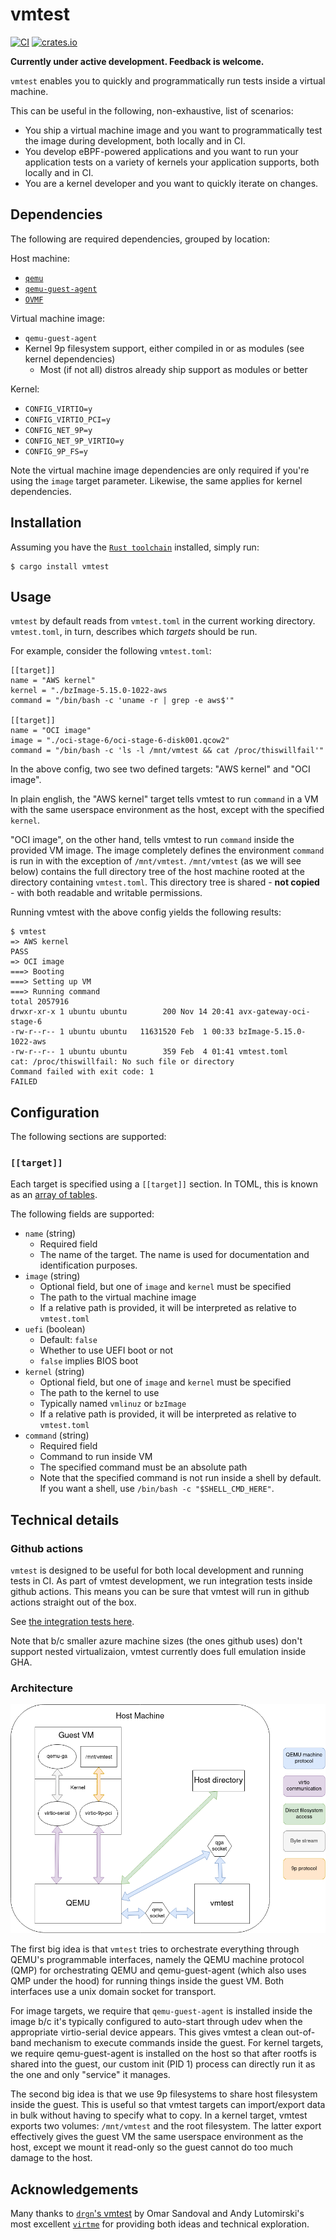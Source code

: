 # vmtest

[![CI](https://github.com/danobi/vmtest/actions/workflows/rust.yml/badge.svg)](https://github.com/danobi/vmtest/actions/workflows/rust.yml)
[![crates.io](https://img.shields.io/crates/v/vmtest.svg)](https://crates.io/crates/vmtest)

**Currently under active development. Feedback is welcome.**

`vmtest` enables you to quickly and programmatically run tests inside a virtual
machine.

This can be useful in the following, non-exhaustive, list of scenarios:

* You ship a virtual machine image and you want to programmatically test the
  image during development, both locally and in CI.
* You develop eBPF-powered applications and you want to run your application
  tests on a variety of kernels your application supports, both locally and in
  CI.
* You are a kernel developer and you want to quickly iterate on changes.

## Dependencies

The following are required dependencies, grouped by location:

Host machine:

* [`qemu`](https://pkgs.org/download/qemu)
* [`qemu-guest-agent`](https://pkgs.org/search/?q=qemu-guest-agent)
* [`OVMF`](https://pkgs.org/download/ovmf)

Virtual machine image:

* `qemu-guest-agent`
* Kernel 9p filesystem support, either compiled in or as modules (see kernel
  dependencies)
    * Most (if not all) distros already ship support as modules or better

Kernel:

* `CONFIG_VIRTIO=y`
* `CONFIG_VIRTIO_PCI=y`
* `CONFIG_NET_9P=y`
* `CONFIG_NET_9P_VIRTIO=y`
* `CONFIG_9P_FS=y`

Note the virtual machine image dependencies are only required if you're using
the `image` target parameter. Likewise, the same applies for kernel
dependencies.

## Installation

Assuming you have the [`Rust toolchain`](https://rustup.rs/) installed, simply
run:

```
$ cargo install vmtest
```

## Usage

`vmtest` by default reads from `vmtest.toml` in the current working directory.
`vmtest.toml`, in turn, describes which _targets_ should be run.

For example, consider the following `vmtest.toml`:

```
[[target]]
name = "AWS kernel"
kernel = "./bzImage-5.15.0-1022-aws
command = "/bin/bash -c 'uname -r | grep -e aws$'"

[[target]]
name = "OCI image"
image = "./oci-stage-6/oci-stage-6-disk001.qcow2"
command = "/bin/bash -c 'ls -l /mnt/vmtest && cat /proc/thiswillfail'"
```

In the above config, two see two defined targets: "AWS kernel" and "OCI image".

In plain english, the "AWS kernel" target tells vmtest to run `command` in a VM
with the same userspace environment as the host, except with the specified
`kernel`.

"OCI image", on the other hand, tells vmtest to run `command` inside the
provided VM image. The image completely defines the environment `command` is
run in with the exception of `/mnt/vmtest`. `/mnt/vmtest` (as we will see
below) contains the full directory tree of the host machine rooted at the
directory containing `vmtest.toml`. This directory tree is shared - **not
copied** - with both readable and writable permissions.

Running vmtest with the above config yields the following results:

```
$ vmtest
=> AWS kernel
PASS
=> OCI image
===> Booting
===> Setting up VM
===> Running command
total 2057916
drwxr-xr-x 1 ubuntu ubuntu        200 Nov 14 20:41 avx-gateway-oci-stage-6
-rw-r--r-- 1 ubuntu ubuntu   11631520 Feb  1 00:33 bzImage-5.15.0-1022-aws
-rw-r--r-- 1 ubuntu ubuntu        359 Feb  4 01:41 vmtest.toml
cat: /proc/thiswillfail: No such file or directory
Command failed with exit code: 1
FAILED
```

## Configuration

The following sections are supported:

### `[[target]]`

Each target is specified using a `[[target]]` section. In TOML, this is known
as an [array of tables](https://toml.io/en/v1.0.0-rc.3#array-of-tables).

The following fields are supported:

* `name` (string)
    * Required field
    * The name of the target. The name is used for documentation and
      identification purposes.
* `image` (string)
    * Optional field, but one of `image` and `kernel` must be specified
    * The path to the virtual machine image
    * If a relative path is provided, it will be interpreted as relative to
      `vmtest.toml`
* `uefi` (boolean)
    * Default: `false`
    * Whether to use UEFI boot or not
    * `false` implies BIOS boot
* `kernel` (string)
    * Optional field, but one of `image` and `kernel` must be specified
    * The path to the kernel to use
    * Typically named `vmlinuz` or `bzImage`
    * If a relative path is provided, it will be interpreted as relative to
      `vmtest.toml`
* `command` (string)
    * Required field
    * Command to run inside VM
    * The specified command must be an absolute path
    * Note that the specified command is not run inside a shell by default.
      If you want a shell, use `/bin/bash -c "$SHELL_CMD_HERE"`.


## Technical details

### Github actions

`vmtest` is designed to be useful for both local development and running tests
in CI. As part of vmtest development, we run integration tests inside github
actions. This means you can be sure that vmtest will run in github actions
straight out of the box.

See [the integration tests
here](https://github.com/danobi/vmtest/blob/master/.github/workflows/rust.yml).

Note that b/c smaller azure machine sizes (the ones github uses) don't support
nested virtualizaion, vmtest currently does full emulation inside GHA.

### Architecture

![General architecture](./docs/architecture.png)

The first big idea is that `vmtest` tries to orchestrate everything through
QEMU's programmable interfaces, namely the QEMU machine protocol (QMP) for
orchestrating QEMU and qemu-guest-agent (which also uses QMP under the hood)
for running things inside the guest VM. Both interfaces use a unix domain
socket for transport.

For image targets, we require that `qemu-guest-agent` is installed inside the
image b/c it's typically configured to auto-start through udev when the
appropriate virtio-serial device appears. This gives vmtest a clean out-of-band
mechanism to execute commands inside the guest. For kernel targets, we require
qemu-guest-agent is installed on the host so that after rootfs is shared into
the guest, our custom init (PID 1) process can directly run it as the one and
only "service" it manages.

The second big idea is that we use 9p filesystems to share host filesystem
inside the guest. This is useful so that vmtest targets can import/export data
in bulk without having to specify what to copy. In a kernel target, vmtest
exports two volumes: `/mnt/vmtest` and the root filesystem. The latter export
effectively gives the guest VM the same userspace environment as the host,
except we mount it read-only so the guest cannot do too much damage to the
host.

## Acknowledgements

Many thanks to [`drgn`'s
vmtest](https://github.com/osandov/drgn/tree/main/vmtest) by Omar Sandoval and
Andy Lutomirski's most excellent [`virtme`](https://github.com/amluto/virtme)
for providing both ideas and technical exploration.
